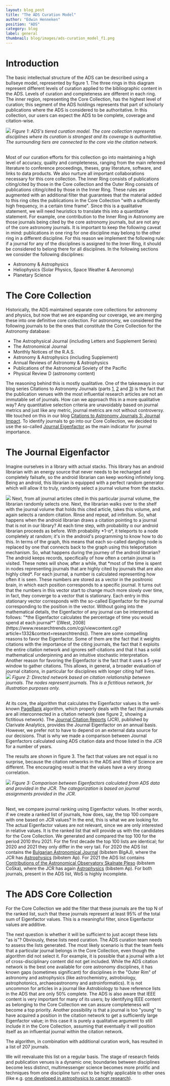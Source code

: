 ```yaml
---
layout: blog_post
title: "The ADS Curation Model"
author: "Edwin Henneken"
position: "ADS"
category: blog
label: general
thumbnail: blog/images/ads-curation_model_f1.png
---
```

# Introduction
The basic intellectual structure of the ADS can be described using a bullseye model, represented by figure 1. The three rings in this diagram represent different levels of curation applied to the bibliographic content in the ADS. Levels of curation and completeness are different in each ring. The inner region, representing the Core Collection, has the highest level of curation; this segment of the ADS holdings represents that part of scholarly publications where the ADS is considered to be authoritative. In this collection, our users can expect the ADS to be complete, coverage and citation-wise. 

<div class="text-center">
    <img class="img-thumbnail" src="{{ site.baseurl }}/blog/images/ads-curation_model_f1.png" />
<em>Figure 1: ADS's tiered curation model. The core collection represents disciplines where its curation is strongest and its coverage is authoritative. The surrounding tiers are connected to the core via the citation network.
</em>
</div>
<br>

Most of our curation efforts for this collection go into maintaining a high level of accuracy, quality and completeness, ranging from the main refereed literature to conference proceedings, theses, gray literature, software, and links to data products. We also nurture all important collaborations necessary for this core collection. The Inner Ring consists of publications citing/cited by those in the Core collection and the Outer Ring consists of publications citing/cited by those in the Inner Ring. These rules are augmented with an additional filter that guarantees that the material added to this ring cites the publications in the Core Collection "with a sufficiently high frequency, in a certain time frame". Since this is a qualitative statement, we will need heuristics to translate this into a quantitative statement. For example, one contribution to the Inner Ring in Astronomy are those journals being cited by the core astronomy journals, but are not any of the core astronomy journals. It is important to keep the following caveat in mind: publications in one ring for one discipline may belong to the other ring in a different discipline. For this reason we implement the following rule: if a journal for any of the disciplines is assigned to the Inner Ring, it should be considered to belong there for all disciplines. In the following sections we consider the following disciplines:

* Astronomy & Astrophysics
* Heliophysics (Solar Physics, Space Weather & Aeronomy)
* Planetary Science

# The Core Collection
Historically, the ADS maintained separate core collections for astronomy and physics, but now that we are expanding our coverage, we are merging these into one definitive core collection. For astronomy, we considered the following journals to be the ones that constitute the Core Collection for the Astronomy database:

* The Astrophysical Journal (including Letters and Supplement Series)
* The Astronomical Journal
* Monthly Notices of the R.A.S.
* Astronomy & Astrophysics (including Supplement)
* Annual Reviews of Astronomy & Astrophysics
* Publications of the Astronomical Soviety of the Pacific
* Physical Review D (astronomy content)

The reasoning behind this is mostly qualitative. One of the takeaways in our blog series Citations to Astronomy Journals (parts [1](https://ui.adsabs.harvard.edu/blog/citations-journals), [2](https://ui.adsabs.harvard.edu/blog/citations-journals-2) and [3](https://ui.adsabs.harvard.edu/blog/citations-journals-3)) is the fact that the publication venues with the most influential research articles are not an immutable set of journals. How can we approach this in a more qualitative way? Any quantitative selection criteria are unavoidably based on journal metrics and just like any metric, journal metrics are not without controversy. We touched on this in our blog [Citations to Astronomy Journals 3: Journal Impact](https://ui.adsabs.harvard.edu/blog/citations-journals-3). To identify journals to go into our Core Collection, we decided to use the so-called [Journal Eigenfactor](https://en.wikipedia.org/wiki/Eigenfactor) as the main indicator for journal importance. 

# The Journal Eigenfactor
Imagine ourselves in a library with actual stacks. This library has an android librarian with an energy source that never needs to be recharged and completely failsafe, so the android librarian can keep working infinitely long. Being an android, this librarian is equipped with a perfect random generator which will allow it to truly, randomly select a journal volume from the stacks. 
<div class="text-center">
    <img class="img-thumbnail" src="{{ site.baseurl }}/blog/images/ads-curation_model_android.png" />
Next, from all journal articles cited in this particular journal volume, the librarian randomly selects one. Next, the librarian walks over to the shelf with the journal volume that holds this cited article, takes this volume, and again selects a random citation. Rinse and repeat, ad infinitum. So, what happens when the android librarian draws a citation pointing to a journal that is not in our library? At each time step, with probability α our android librarian proceeds as before. With probability *1-α*, it teleports to a node completely at random; it's in the android's programming to know how to do this. In terms of the graph, this means that each so-called dangling node is replaced by one that connects back to the graph using this teleportation mechanism. So, what happens during the journey of the android librarian? The android keeps records, specifically of how often a certain journal is visited. These notes will show, after a while, that *most of the time is spent in nodes representing journals that are highly cited by journals that are also highly cited*. For each journal, a number is calculated representing how often it is seen. These numbers are stored as a vector in the positronic brain, in which each position corresponds to a specific journal. It turns out that the numbers in this vector start to change much more slowly over time, in fact, they converge to a vector that is stationary. Each entry in this stationary vector corresponds with the so-called Eigenfactor for the journal corresponding to the position in the vector. Without going into the mathematical details, the Eigenfactor of any journal can be interpreted as follows: "*the Eigenfactor calculates the percentage of time you would spend at each journal*" ([West, 2008](https://www.researchtrends.com/cgi/viewcontent.cgi?article=1332&context=researchtrends)). There are some compelling reasons to favor the Eigenfactor. Some of them are the fact that it weights citations with the importance of the citing journals, the fact that it exploits the entire citation network and ignores self-citations and that it has a solid mathematical underpinning and an intuitive stochastic interpretation. Another reason for favoring the Eigenfactor is the fact that it uses a 5-year window to gather citations. This allows, in general, a broader evaluation of journal citations, in particular for disciplines with longer citing half lives. 

<div class="text-center">
    <img class="img-thumbnail" src="{{ site.baseurl }}/blog/images/ads-curation_model_f2.png" />
<em>Figure 2: Directed network based on citation relationship between journals. The nodes represent journals. This is a fictitious network, for illustration purposes only.
</em>
</div>
<br>

At its core, the algorithm that calculates the Eigenfactor values is the well-known [PageRank](https://en.wikipedia.org/wiki/PageRank) algorithm, which properly deals with the fact that journals are all interconnected in a citation network (see figure 2, showing a fictitious network). The [Journal Citation Reports](https://en.wikipedia.org/wiki/Journal_Citation_Reports) (JCR), published by Clarivate Analytics, provides the Journal Eigenfactor on an annual basis. However, we prefer not to have to depend on an external data source for our decisions. That is why we made a comparison between Journal Eigenfactors calculated using ADS citation data and those listed in the JCR for a number of years.

The results are shown in figure 3. The fact that values are not equal is no surprise, because the citation networks in the ADS and Web of Science are different. The encouraging result is that the values have a very strong correlation.

<div class="text-center">
    <img class="img-thumbnail" src="{{ site.baseurl }}/blog/images/ads-curation_model_f3.png" />
<em>Figure 3: Comparison between Eigenfactors calculated from ADS data and provided in the JCR. The categorization is based on journal assignments provided in the JCR.
</em>
</div>
<br>

Next, we compare journal ranking using Eigenfactor values. In other words, if we create a ranked list of journals, how does, say, the top 100 compare with one based on JCR values? In the end, this is what we are looking for. The actual Eigenfactor values are not relevant, since we are only interested in relative values. It is the ranked list that will provide us with the candidates for the Core Collection. We generated and compared the top 100 for the period 2010 thru 2021. For the first decade the top 100 lists are identical; for 2020 and 2021 they only differ in the very tail. For 2020 the ADS list contains the [Bulgarian Astronomical Journal](https://www.astro.bas.bg/AIJ/) (bibstem BlgAJ), where the JCR has [Astrophysics](https://www.springer.com/journal/10511) (bibstem Ap). For 2021 the ADS list contains [Contributions of the Astronomical Observatory Skalnate Pleso](https://www.ta3.sk/caosp/) (bibstem CoSka), where the JCR has again [Astrophysics](https://www.springer.com/journal/10511) (bibstem Ap). For both journals, present in the ADS list, WoS is highly incomplete.

# The ADS Core Collection
For the Core Collection we add the filter that these journals are the top N of the ranked list, such that these journals represent at least 95% of the total sum of Eigenfactor values. This is a meaningful filter, since Eigenfactor values are additive.

The next question is whether it will be sufficient to just accept these lists "as is"? Obviously, these lists need curation. The ADS curation team needs to assess the lists generated. The most likely scenario is that the team feels that a particular journal belongs in the Core Collection, even though the algorithm did not select it. For example, it is possible that a journal with a lot of cross-disciplinary content did not get included. While the ADS citation network is the best one available for core astronomy disciplines, it has known gaps (sometimes significant) for disciplines in the "Outer Rim" of astronomy and astrophysics (like astrochemistry, astrobiology, astrophotonics, archaeoastronomy and astroinformatics). It is not uncommon for articles in a journal like Astrobiology to have reference lists in the ADS that are only 50% complete. The ADS is also aware that IEEE content is very important for many of its users; by identifying IEEE content as belonging to the Core Collection we can assure completeness will become a top priority. Another possibility is that a journal is too "young" to have acquired a position in the citation network to get a sufficiently large Eigenfactor value; in this case it is purely a qualitative argument to still include it in the Core Collection, assuming that eventually it will position itself as an influential journal within the citation network. 

The algorithm, in combination with additional curation work, has resulted in a list of 207 journals.

We will reevaluate this list on a regular basis. The stage of research fields and publication venues is a dynamic one; boundaries between disciplines become less distinct, multimessenger science becomes more prolific and techniques from one discipline turn out to be highly applicable to other ones (like e.g. [one developed in astrophysics to cancer research](https://ui.adsabs.harvard.edu/abs/2021IOIns...2..247T/abstract)).